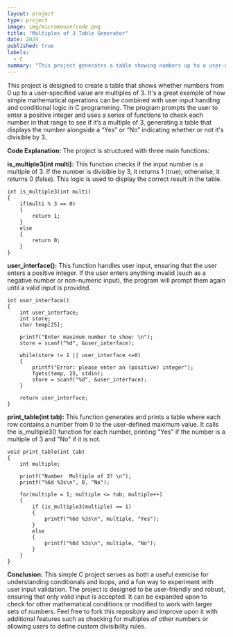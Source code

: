 ```yaml
---
layout: project
type: project
image: img/micromouse/code.png
title: "Multiples of 3 Table Generator"
date: 2024
published: true
labels:
  - C
summary: "This project generates a table showing numbers up to a user-defined maximum and indicates if they’re multiples of 3 in C."
---
```




This project is designed to create a table that shows whether numbers from 0 up to a user-specified value are multiples of 3. It's a great example of how simple mathematical operations can be combined with user input handling and conditional logic in C programming. The program prompts the user to enter a positive integer and uses a series of functions to check each number in that range to see if it’s a multiple of 3, generating a table that displays the number alongside a “Yes” or “No” indicating whether or not it's divisible by 3.

**Code Explanation:**
The project is structured with three main functions:

**is_multiple3(int multi):** This function checks if the input number is a multiple of 3. If the number is divisible by 3, it returns 1 (true); otherwise, it returns 0 (false). This logic is used to display the correct result in the table.

```
int is_multiple3(int multi)
{
    if(multi % 3 == 0)
    {
        return 1;
    } 
    else 
    {
        return 0;
    }
}
```

**user_interface():** This function handles user input, ensuring that the user enters a positive integer. If the user enters anything invalid (such as a negative number or non-numeric input), the program will prompt them again until a valid input is provided.

```
int user_interface()
{
    int user_interface;
    int store;
    char temp[25];

    printf("Enter maximum number to show: \n");
    store = scanf("%d", &user_interface);

    while(store != 1 || user_interface <=0)
    {
        printf("Error: please enter an (positive) integer");
        fgets(temp, 25, stdin);
        store = scanf("%d", &user_interface);
    }

    return user_interface;
}
```

**print_table(int tab):** This function generates and prints a table where each row contains a number from 0 to the user-defined maximum value. It calls the is_multiple3() function for each number, printing "Yes" if the number is a multiple of 3 and "No" if it is not.

```
void print_table(int tab)
{
    int multiple;

    printf("Number  Multiple of 3? \n");
    printf("%6d %3s\n", 0, "No");

    for(multiple = 1; multiple <= tab; multiple++)
    {
        if (is_multiple3(multiple) == 1)
        {
            printf("%6d %3s\n", multiple, "Yes");
        }
        else
        {
            printf("%6d %3s\n", multiple, "No");
        }
    }
}

```
**Conclusion:**
This simple C project serves as both a useful exercise for understanding conditionals and loops, and a fun way to experiment with user input validation. The project is designed to be user-friendly and robust, ensuring that only valid input is accepted. It can be expanded upon to check for other mathematical conditions or modified to work with larger sets of numbers. Feel free to fork this repository and improve upon it with additional features such as checking for multiples of other numbers or allowing users to define custom divisibility rules.
